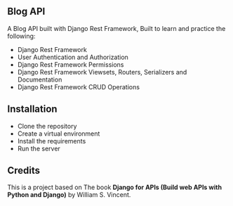 ## Blog API

A Blog API built with Django Rest Framework, Built to learn and practice the following:

- Django Rest Framework
- User Authentication and Authorization
- Django Rest Framework Permissions
- Django Rest Framework Viewsets, Routers, Serializers and Documentation
- Django Rest Framework CRUD Operations

## Installation

- Clone the repository
- Create a virtual environment
- Install the requirements
- Run the server


## Credits
This is a project based on The book **Django for APIs (Build web APIs with Python and Django)** by William S. Vincent.




